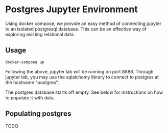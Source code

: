 # Postgres Jupyter Environment

Using docker compose, we provide an easy method of connecting jupyter to an
isolated postgresql database. This can be an effective way of exploring
existing relational data.

## Usage

    docker-compose up

Following the above, jupyter lab will be running on port 8888. Through
jupyter lab, you may use the sqlalchemy library to connect to postgres
at the hostname "postgres".

The postgres database starts off empty. See below for instructions on how to
populate it with data.

## Populating postgres

TODO